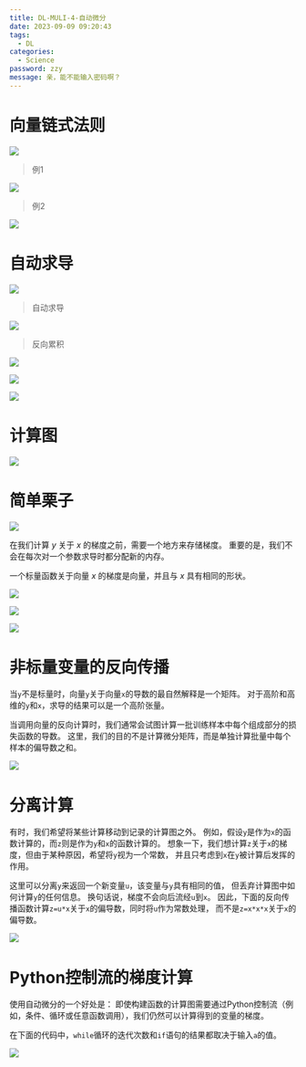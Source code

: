 ```yaml
---
title: DL-MULI-4-自动微分
date: 2023-09-09 09:20:43
tags: 
  - DL
categories: 
  - Science
password: zzy   
message: 亲，能不能输入密码啊？
---
```

# 向量链式法则

![](https://cyan-images.oss-cn-shanghai.aliyuncs.com/images/deep-learning-20230716-24.png)

> 例1

![](https://cyan-images.oss-cn-shanghai.aliyuncs.com/images/deep-learning-20230716-25.png)

> 例2

![](https://cyan-images.oss-cn-shanghai.aliyuncs.com/images/deep-learning-20230716-26.png)

# 自动求导

![](https://cyan-images.oss-cn-shanghai.aliyuncs.com/images/deep-learning-20230716-27.png)

> 自动求导

![](https://cyan-images.oss-cn-shanghai.aliyuncs.com/images/deep-learning-20230716-29.png)

> 反向累积

![](https://cyan-images.oss-cn-shanghai.aliyuncs.com/images/deep-learning-20230716-30.png)

![](https://cyan-images.oss-cn-shanghai.aliyuncs.com/images/deep-learning-20230716-31.png)

![](https://cyan-images.oss-cn-shanghai.aliyuncs.com/images/deep-learning-20230716-32.png)

# 计算图

![](https://cyan-images.oss-cn-shanghai.aliyuncs.com/images/deep-learning-20230716-28.png)

# 简单栗子

![](https://cyan-images.oss-cn-shanghai.aliyuncs.com/images/deep-learning-20230716-129.png)

 在我们计算 $y$ 关于 $x$ 的梯度之前，需要一个地方来存储梯度。 重要的是，我们不会在每次对一个参数求导时都分配新的内存。 

 一个标量函数关于向量 $x$ 的梯度是向量，并且与 $x$ 具有相同的形状。 

![](https://cyan-images.oss-cn-shanghai.aliyuncs.com/images/deep-learning-20230716-130.png)

![](https://cyan-images.oss-cn-shanghai.aliyuncs.com/images/deep-learning-20230716-131.png)

![](https://cyan-images.oss-cn-shanghai.aliyuncs.com/images/deep-learning-20230716-132.png)

# 非标量变量的反向传播

 当`y`不是标量时，向量`y`关于向量`x`的导数的最自然解释是一个矩阵。 对于高阶和高维的`y`和`x`，求导的结果可以是一个高阶张量。 

 当调用向量的反向计算时，我们通常会试图计算一批训练样本中每个组成部分的损失函数的导数。 这里，我们的目的不是计算微分矩阵，而是单独计算批量中每个样本的偏导数之和。 

![](https://cyan-images.oss-cn-shanghai.aliyuncs.com/images/deep-learning-20230716-133.png)

# 分离计算

有时，我们希望将某些计算移动到记录的计算图之外。 例如，假设`y`是作为`x`的函数计算的，而`z`则是作为`y`和`x`的函数计算的。 想象一下，我们想计算`z`关于`x`的梯度，但由于某种原因，希望将`y`视为一个常数， 并且只考虑到`x`在`y`被计算后发挥的作用。

这里可以分离`y`来返回一个新变量`u`，该变量与`y`具有相同的值， 但丢弃计算图中如何计算`y`的任何信息。 换句话说，梯度不会向后流经`u`到`x`。 因此，下面的反向传播函数计算`z=u*x`关于`x`的偏导数，同时将`u`作为常数处理， 而不是`z=x*x*x`关于`x`的偏导数。

![](https://cyan-images.oss-cn-shanghai.aliyuncs.com/images/deep-learning-20230716-134.png)

#  Python控制流的梯度计算

 使用自动微分的一个好处是： 即使构建函数的计算图需要通过Python控制流（例如，条件、循环或任意函数调用），我们仍然可以计算得到的变量的梯度。 

在下面的代码中，`while`循环的迭代次数和`if`语句的结果都取决于输入`a`的值。 

![](https://cyan-images.oss-cn-shanghai.aliyuncs.com/images/deep-learning-20230716-135.png)

